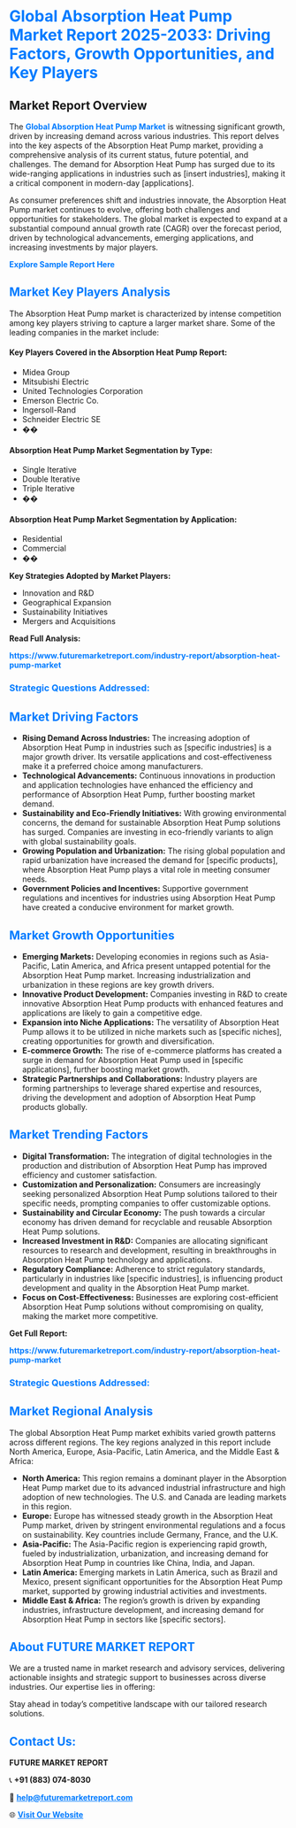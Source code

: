<h1 style="color: #007BFF;">Global Absorption Heat Pump Market Report 2025-2033: Driving Factors, Growth Opportunities, and Key Players</h1>

<section id="overview">
<h2>Market Report Overview</h2>
<p>The <a href="https://www.futuremarketreport.com/industry-report/absorption-heat-pump-market" style="color: #007BFF; text-decoration: none;"><strong>Global Absorption Heat Pump Market</strong></a> is witnessing significant growth, driven by increasing demand across various industries. This report delves into the key aspects of the Absorption Heat Pump market, providing a comprehensive analysis of its current status, future potential, and challenges. The demand for Absorption Heat Pump has surged due to its wide-ranging applications in industries such as [insert industries], making it a critical component in modern-day [applications].</p>
<p>As consumer preferences shift and industries innovate, the Absorption Heat Pump market continues to evolve, offering both challenges and opportunities for stakeholders. The global market is expected to expand at a substantial compound annual growth rate (CAGR) over the forecast period, driven by technological advancements, emerging applications, and increasing investments by major players.</p>
</section>

<section id="overview">
<p><a href="https://www.futuremarketreport.com/request-sample/reportId=113986" style="color: #007BFF; text-decoration: none;"><strong>Explore Sample Report Here</strong></a></p>
</section>

<section id="key-players">
<h2 style="color: #007BFF;">Market Key Players Analysis</h2>
<p>The Absorption Heat Pump market is characterized by intense competition among key players striving to capture a larger market share. Some of the leading companies in the market include:</p>
<h4>Key Players Covered in the Absorption Heat Pump Report:</h4>
<ul><li>Midea Group</li><li>Mitsubishi Electric</li><li>United Technologies Corporation</li><li>Emerson Electric Co.</li><li>Ingersoll-Rand</li><li>Schneider Electric SE</li><li>��</li></ul>
<h4>Absorption Heat Pump Market Segmentation by Type:</h4>
<ul><li>Single Iterative</li><li>Double Iterative</li><li>Triple Iterative</li><li>��</li></ul>

<h4>Absorption Heat Pump Market Segmentation by Application:</h4>
<ul><li>Residential</li><li>Commercial</li><li>��</li></ul>
<p><strong>Key Strategies Adopted by Market Players:</strong></p>
<ul>
<li>Innovation and R&D</li>
<li>Geographical Expansion</li>
<li>Sustainability Initiatives</li>
<li>Mergers and Acquisitions</li>
</ul>
</section>

<section>
<p><strong>Read Full Analysis: </strong></p><a href="https://www.futuremarketreport.com/industry-report/absorption-heat-pump-market" style="color: #007BFF; text-decoration: none;"><strong>https://www.futuremarketreport.com/industry-report/absorption-heat-pump-market</strong></a>
<h3 style="color: #007BFF;">Strategic Questions Addressed:</h3>
</section>

<section id="driving-factors">
<h2 style="color: #007BFF;">Market Driving Factors</h2>
<ul>
<li><strong>Rising Demand Across Industries:</strong> The increasing adoption of Absorption Heat Pump in industries such as [specific industries] is a major growth driver. Its versatile applications and cost-effectiveness make it a preferred choice among manufacturers.</li>
<li><strong>Technological Advancements:</strong> Continuous innovations in production and application technologies have enhanced the efficiency and performance of Absorption Heat Pump, further boosting market demand.</li>
<li><strong>Sustainability and Eco-Friendly Initiatives:</strong> With growing environmental concerns, the demand for sustainable Absorption Heat Pump solutions has surged. Companies are investing in eco-friendly variants to align with global sustainability goals.</li>
<li><strong>Growing Population and Urbanization:</strong> The rising global population and rapid urbanization have increased the demand for [specific products], where Absorption Heat Pump plays a vital role in meeting consumer needs.</li>
<li><strong>Government Policies and Incentives:</strong> Supportive government regulations and incentives for industries using Absorption Heat Pump have created a conducive environment for market growth.</li>
</ul>
</section>

<section id="growth-opportunities">
<h2 style="color: #007BFF;">Market Growth Opportunities</h2>
<ul>
<li><strong>Emerging Markets:</strong> Developing economies in regions such as Asia-Pacific, Latin America, and Africa present untapped potential for the Absorption Heat Pump market. Increasing industrialization and urbanization in these regions are key growth drivers.</li>
<li><strong>Innovative Product Development:</strong> Companies investing in R&D to create innovative Absorption Heat Pump products with enhanced features and applications are likely to gain a competitive edge.</li>
<li><strong>Expansion into Niche Applications:</strong> The versatility of Absorption Heat Pump allows it to be utilized in niche markets such as [specific niches], creating opportunities for growth and diversification.</li>
<li><strong>E-commerce Growth:</strong> The rise of e-commerce platforms has created a surge in demand for Absorption Heat Pump used in [specific applications], further boosting market growth.</li>
<li><strong>Strategic Partnerships and Collaborations:</strong> Industry players are forming partnerships to leverage shared expertise and resources, driving the development and adoption of Absorption Heat Pump products globally.</li>
</ul>
</section>

<section id="trending-factors">
<h2 style="color: #007BFF;">Market Trending Factors</h2>
<ul>
<li><strong>Digital Transformation:</strong> The integration of digital technologies in the production and distribution of Absorption Heat Pump has improved efficiency and customer satisfaction.</li>
<li><strong>Customization and Personalization:</strong> Consumers are increasingly seeking personalized Absorption Heat Pump solutions tailored to their specific needs, prompting companies to offer customizable options.</li>
<li><strong>Sustainability and Circular Economy:</strong> The push towards a circular economy has driven demand for recyclable and reusable Absorption Heat Pump solutions.</li>
<li><strong>Increased Investment in R&D:</strong> Companies are allocating significant resources to research and development, resulting in breakthroughs in Absorption Heat Pump technology and applications.</li>
<li><strong>Regulatory Compliance:</strong> Adherence to strict regulatory standards, particularly in industries like [specific industries], is influencing product development and quality in the Absorption Heat Pump market.</li>
<li><strong>Focus on Cost-Effectiveness:</strong> Businesses are exploring cost-efficient Absorption Heat Pump solutions without compromising on quality, making the market more competitive.</li>
</ul>
</section>

<section>
<p><strong>Get Full Report: </strong></p><a href="https://www.futuremarketreport.com/industry-report/absorption-heat-pump-market" style="color: #007BFF; text-decoration: none;"><strong>https://www.futuremarketreport.com/industry-report/absorption-heat-pump-market</strong></a>
<h3 style="color: #007BFF;">Strategic Questions Addressed:</h3>
</section>


<section id="regional-analysis">
<h2 style="color: #007BFF;">Market Regional Analysis</h2>
<p>The global Absorption Heat Pump market exhibits varied growth patterns across different regions. The key regions analyzed in this report include North America, Europe, Asia-Pacific, Latin America, and the Middle East & Africa:</p>
<ul>
<li><strong>North America:</strong> This region remains a dominant player in the Absorption Heat Pump market due to its advanced industrial infrastructure and high adoption of new technologies. The U.S. and Canada are leading markets in this region.</li>
<li><strong>Europe:</strong> Europe has witnessed steady growth in the Absorption Heat Pump market, driven by stringent environmental regulations and a focus on sustainability. Key countries include Germany, France, and the U.K.</li>
<li><strong>Asia-Pacific:</strong> The Asia-Pacific region is experiencing rapid growth, fueled by industrialization, urbanization, and increasing demand for Absorption Heat Pump in countries like China, India, and Japan.</li>
<li><strong>Latin America:</strong> Emerging markets in Latin America, such as Brazil and Mexico, present significant opportunities for the Absorption Heat Pump market, supported by growing industrial activities and investments.</li>
<li><strong>Middle East & Africa:</strong> The region’s growth is driven by expanding industries, infrastructure development, and increasing demand for Absorption Heat Pump in sectors like [specific sectors].</li>
</ul>
</section>

<footer>
<h2 style="color: #007BFF;">About FUTURE MARKET REPORT</h2>
<p>We are a trusted name in market research and advisory services, delivering actionable insights and strategic support to businesses across diverse industries. Our expertise lies in offering:</p>

<p>Stay ahead in today’s competitive landscape with our tailored research solutions.</p>

<h2 style="color: #007BFF;">Contact Us:</h2>
<p><strong>FUTURE MARKET REPORT</strong></p>
<p>📞 <strong>+91 (883) 074-8030</strong></p>
<p>📧 <strong><a href="mailto:help@futuremarketreport.com" style="color: #007BFF;">help@futuremarketreport.com</a></strong></p>
<p>🌐 <strong><a href="https://www.futuremarketreport.com/" style="color: #007BFF;">Visit Our Website</a></strong></p>
</footer>